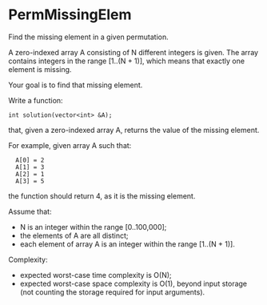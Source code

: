 # PermMissingElem

Find the missing element in a given permutation.

A zero-indexed array A consisting of N different integers is given. 
The array contains integers in the range [1..(N + 1)], which means that exactly one element is missing.

Your goal is to find that missing element.

Write a function:
```
int solution(vector<int> &A);
```
that, given a zero-indexed array A, returns the value of the missing element.

For example, given array A such that:
```
  A[0] = 2
  A[1] = 3
  A[2] = 1
  A[3] = 5
```
the function should return 4, as it is the missing element.

Assume that:

- N is an integer within the range [0..100,000];
- the elements of A are all distinct;
- each element of array A is an integer within the range [1..(N + 1)].

Complexity:

- expected worst-case time complexity is O(N);
- expected worst-case space complexity is O(1), beyond input storage (not counting the storage required for input arguments).